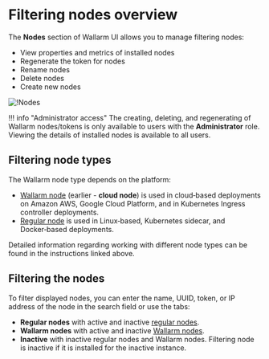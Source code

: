# Filtering nodes overview

The **Nodes** section of Wallarm UI allows you to manage filtering nodes:

* View properties and metrics of installed nodes
* Regenerate the token for nodes
* Rename nodes
* Delete nodes
* Create new nodes

![!Nodes](../../images/user-guides/nodes/table-nodes.png)

!!! info "Administrator access"
    The creating, deleting, and regenerating of Wallarm nodes/tokens is only available to users with the **Administrator** role. Viewing the details of installed nodes is available to all users.

## Filtering node types

The Wallarm node type depends on the platform:

* [Wallarm node](cloud-node.md) (earlier - **cloud node**) is used in cloud‑based deployments on Amazon AWS, Google Cloud Platform, and in Kubernetes Ingress controller deployments.
* [Regular node](regular-node.md) is used in Linux‑based, Kubernetes sidecar, and Docker‑based deployments.

Detailed information regarding working with different node types can be found in the instructions linked above. 

## Filtering the nodes

To filter displayed nodes, you can enter the name, UUID, token, or IP address of the node in the search field or use the tabs:

* **Regular nodes** with active and inactive [regular nodes](regular-node.md).
* **Wallarm nodes** with active and inactive [Wallarm nodes](cloud-node.md).
* **Inactive** with inactive regular nodes and Wallarm nodes. Filtering node is inactive if it is installed for the inactive instance.
